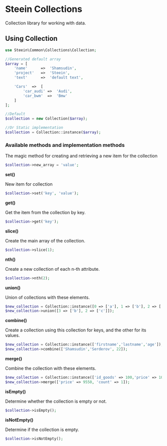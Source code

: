 # Steein Collections
Collection library for working with data.

## Using Collection

```php
use Steein\Common\Collections\Collection;

//Generated default array
$array = [
    'name'      =>  'Shamsudin',
    'project'   =>  'Steein',
    'text'      =>  'default text',

    'Cars'  =>  [
        'car_audi' =>  'Audi',
        'car_bwm'  =>  'Bmw'
    ]
];

//Default
$collection = new Collection($array);

//Or Static implementation
$collection = Collection::instance($array);

```

### Available methods and implementation methods

The magic method for creating and retrieving a new item for the collection
```php
$collection->new_array = 'value';
```

**set()**

New item for collection

```php
$collection->set('key', 'value');
```

**get()**

Get the item from the collection by key.

```php
$collection->get('key');
```

**slice()**

Create the main array of the collection.

```php
$collection->slice(1);
```
**nth()**

Create a new collection of each n-th attribute.

```php
$collection->nth(2);
```

**union()**

Union of collections with these elements.

```php
$new_collection = Collection::instance([0 => ['a'], 1 => ['b'], 2 => ['c']]);
$new_collection->union([3 => ['b'], 2 => ['c']]);
```

**combine()**

Create a collection using this collection for keys, and the other for its values.

```php
$new_collection = Collection::instance(['firstname','lastname','age']);
$new_collection->combine(['Shamsudin','Serderov', 22]);
```

**merge()**

Combine the collection with these elements.

```php
$new_collection = Collection::instance(['id_goods' => 100,'price' => 10000, 'instock' => 0]);
$new_collection->merge(['price' => 9550, 'count' => 1]);
```

**isEmpty()**

Determine whether the collection is empty or not.

```php
$collection->isEmpty();
```

**isNotEmpty()**

Determine if the collection is empty.

```php
$collection->isNotEmpty();
```
